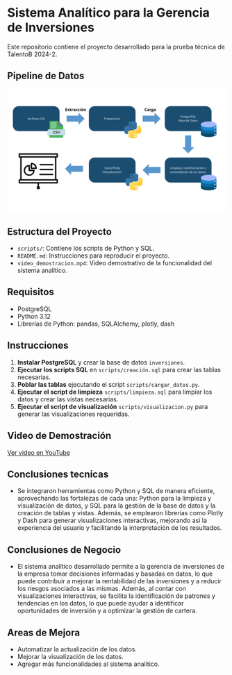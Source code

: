 # Sistema Analítico para la Gerencia de Inversiones

Este repositorio contiene el proyecto desarrollado para la prueba técnica de TalentoB 2024-2.

## Pipeline de Datos

![Pipeline de Datos](Pipeline_Datos.png)

## Estructura del Proyecto

- `scripts/`: Contiene los scripts de Python y SQL.
- `README.md`: Instrucciones para reproducir el proyecto.
- `video_demostracion.mp4`: Video demostrativo de la funcionalidad del sistema analítico.

## Requisitos

- PostgreSQL
- Python 3.12
- Librerías de Python: pandas, SQLAlchemy, plotly, dash

## Instrucciones

1. **Instalar PostgreSQL** y crear la base de datos `inversiones`.
2. **Ejecutar los scripts SQL** en `scripts/creación.sql` para crear las tablas necesarias.
3. **Poblar las tablas** ejecutando el script `scripts/cargar_datos.py`.
4. **Ejecutar el script de limpieza** `scripts/limpieza.sql` para limpiar los datos y crear las vistas necesarias.
5. **Ejecutar el script de visualización** `scripts/visualizacion.py` para generar las visualizaciones requeridas.

## Video de Demostración

[Ver video en YouTube](https://youtu.be/4PgquOHNLZY)

## Conclusiones tecnicas

- Se integraron herramientas como Python y SQL de manera eficiente, aprovechando las fortalezas de cada una: Python para la limpieza y visualización de datos, y SQL para la gestión de la base de datos y la creación de tablas y vistas. Además, se emplearon librerías como Plotly y Dash para generar visualizaciones interactivas, mejorando así la experiencia del usuario y facilitando la interpretación de los resultados.

## Conclusiones de Negocio

- El sistema analítico desarrollado permite a la gerencia de inversiones de la empresa tomar decisiones informadas y basadas en datos, lo que puede contribuir a mejorar la rentabilidad de las inversiones y a reducir los riesgos asociados a las mismas. Además, al contar con visualizaciones interactivas, se facilita la identificación de patrones y tendencias en los datos, lo que puede ayudar a identificar oportunidades de inversión y a optimizar la gestión de cartera.

## Areas de Mejora

- Automatizar la actualización de los datos.
- Mejorar la visualización de los datos.
- Agregar más funcionalidades al sistema analítico.

